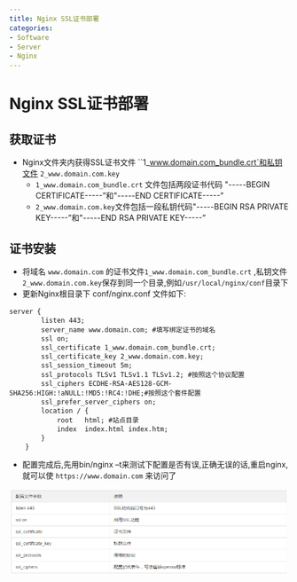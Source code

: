 ```yaml
---
title: Nginx SSL证书部署
categories:
- Software
- Server
- Nginx
---
```

# Nginx SSL证书部署

## 获取证书

- Nginx文件夹内获得SSL证书文件 ``1_www.domain.com_bundle.crt`和私钥文件 `2_www.domain.com.key`
    - `1_www.domain.com_bundle.crt` 文件包括两段证书代码 "-----BEGIN CERTIFICATE-----”和"-----END CERTIFICATE-----”
    - `2_www.domain.com.key`文件包括一段私钥代码"-----BEGIN RSA PRIVATE KEY-----”和"-----END RSA PRIVATE KEY-----”

## 证书安装

- 将域名 `www.domain.com` 的证书文件`1_www.domain.com_bundle.crt` ,私钥文件`2_www.domain.com.key`保存到同一个目录,例如`/usr/local/nginx/conf`目录下
- 更新Nginx根目录下 conf/nginx.conf 文件如下:

```nginx
server {
        listen 443;
        server_name www.domain.com; #填写绑定证书的域名
        ssl on;
        ssl_certificate 1_www.domain.com_bundle.crt;
        ssl_certificate_key 2_www.domain.com.key;
        ssl_session_timeout 5m;
        ssl_protocols TLSv1 TLSv1.1 TLSv1.2; #按照这个协议配置
        ssl_ciphers ECDHE-RSA-AES128-GCM-SHA256:HIGH:!aNULL:!MD5:!RC4:!DHE;#按照这个套件配置
        ssl_prefer_server_ciphers on;
        location / {
            root   html; #站点目录
            index  index.html index.htm;
        }
    }
```

- 配置完成后,先用bin/nginx –t来测试下配置是否有误,正确无误的话,重启nginx,就可以使 `https://www.domain.com` 来访问了

![](https://raw.githubusercontent.com/LuShan123888/Files/main/Pictures/2020-12-10-bvCJaYQ3tKo7RZs.png)
